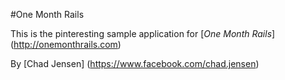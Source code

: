 #One Month Rails

This is the pinteresting sample application for
[*One Month Rails*] (http://onemonthrails.com)

By [Chad Jensen] (https://www.facebook.com/chad.jensen)